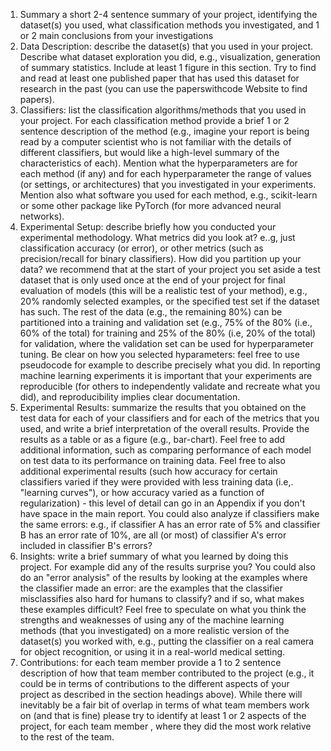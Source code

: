 1. Summary a short 2-4 sentence summary of your project, identifying the dataset(s) you used, what classification methods you investigated, and 1 or 2 main conclusions from your investigations
2. Data Description: describe the dataset(s) that you used in your project. Describe what dataset exploration you did, e.g., visualization, generation of summary statistics. Include at least 1 figure in this section. Try to find and read at least one published paper that has used this dataset for research in the past (you can use the paperswithcode Website to find papers). 
3. Classifiers: list the classification algorithms/methods that you used in your project. For each classification method provide a brief 1 or 2 sentence description of the method (e.g., imagine your report is being read by a computer scientist who is not familiar with the details of different classifiers, but would like a high-level summary of the characteristics of each). Mention what the hyperparameters are for each method (if any) and for each hyperparameter the range of values (or settings, or architectures) that you investigated in your experiments. Mention also what software you used for each method, e.g., scikit-learn or some other package like PyTorch (for more advanced neural networks).
4. Experimental Setup: describe briefly how you conducted your experimental methodology. What metrics did you look at? e..g, just classification accuracy (or error), or other metrics (such as precision/recall for binary classifiers). How did you partition up your data? we recommend that at the start of your project you set aside a test dataset that is only used once at the end of your project for final evaluation of models (this will be a realistic test of your method), e.g., 20% randomly selected examples, or the specified test set if the dataset has such.  The rest of the data (e.g., the remaining 80%) can be partitioned into a training and validation set (e.g., 75% of the 80% (i.e., 60% of the total) for training and 25% of the 80% (i.e, 20% of the total) for validation, where the validation set can be used for hyperparameter tuning. Be clear on how you selected hyparameters: feel free to use pseudocode for example to describe precisely what you did. In reporting machine learning experiments it is important that your experiments are reproducible (for others to independently validate and recreate what you did), and reproducibility implies clear documentation.
5. Experimental Results: summarize the results that you obtained on the test data for each of your classifiers and for each of the metrics that you used, and write a brief interpretation of the overall results. Provide the results as a table or as a figure (e.g., bar-chart). Feel free to add additional information, such as comparing performance of each model on test data to its performance on training data. Feel free to also additional experimental results (such how accuracy for certain classifiers varied if they were provided with less training data (i.e,. "learning curves"), or how accuracy varied as a function of regularization) - this level of detail can go in an Appendix if you don't have space in the main report. You could also analyze if classifiers make the same errors: e.g., if classifier A has an error rate of 5% and classifier B has an error rate of 10%, are all (or most) of classifier A's error included in classifier B's errors?
6. Insights: write a brief summary of what you learned by doing this project. For example did any of the results surprise you? You could also do an "error analysis" of the results by looking at the examples where the classifier made an error: are the examples that the classifier misclassifies also hard for humans to classify? and if so, what makes these examples difficult? Feel free to speculate on what you think the strengths and weaknesses of using any of the machine learning methods (that you investigated) on a more realistic version of the dataset(s) you worked with, e.g., putting the classifier on a real camera for object recognition, or using it in a real-world medical setting.
7. Contributions: for each team member provide a 1 to 2 sentence description of how that team member contributed to the project (e.g., it could be in terms of contributions to the different aspects of your project as described in the section headings above). While there will inevitably be a fair bit of overlap in terms of what team members work on (and that is fine) please try to identify at least 1 or 2 aspects of the project, for each team member , where they did the most work relative to the rest of the team.
